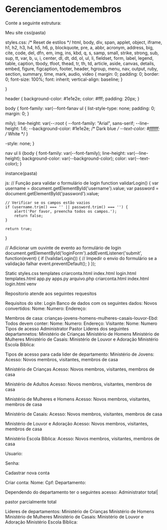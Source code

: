 # Gerenciamentodemembros
Conte a seguinte estrutura:

Meu site
css(pasta)


styles.css:
/* Reset de estilos */
html, body, div, span, applet, object, iframe,
h1, h2, h3, h4, h5, h6, p, blockquote, pre,
a, abbr, acronym, address, big, cite, code,
del, dfn, em, img, ins, kbd, q, s, samp,
small, strike, strong, sub, sup, tt, var,
b, u, i, center,
dl, dt, dd, ol, ul, li,
fieldset, form, label, legend,
table, caption, tbody, tfoot, thead, tr, th, td,
article, aside, canvas, details, embed,
figure, figcaption, footer, header, hgroup,
menu, nav, output, ruby, section, summary,
time, mark, audio, video {
    margin: 0;
    padding: 0;
    border: 0;
    font-size: 100%;
    font: inherit;
    vertical-align: baseline;
}

}

header {
    background-color: #1e1e2e;
    color: #fff;
    padding: 20px;
}


body {
  font-family: var(--font-fanav ul {
  list-style-type: none;
  padding: 0;
  margin: 0;
}


mily);
  line-height: var(--:root {
  --font-family: "Arial", sans-serif;
  --line-height: 1.6;
  --background-color: #1e1e2e; /* Dark blue */
  --text-color: #ffffff; /* White */
}

-style: none;
}

nav ul li {body {
  font-family: var(--font-family);
  line-height: var(--line-height);
  background-color: var(--background-color);
  color: var(--text-color);
}




instance(pasta)

js:
// Função para validar o formulário de login
function validarLogin() {
    var username = document.getElementById('username').value;
    var password = document.getElementById('password').value;

    // Verificar se os campos estão vazios
    if (username.trim() === '' || password.trim() === '') {
        alert('Por favor, preencha todos os campos.');
        return false;
    }

    return true;
}

// Adicionar um ouvinte de evento ao formulário de login
document.getElementById('loginForm').addEventListener('submit', function(event) {
    if (!validarLogin()) {
        // Impedir o envio do formulário se a validação falhar
        event.preventDefault();
    }
});

Static
styles.css
templates
criarconta.html
index.html
login.html
templates.html
app.py
apps.py
arquivo.php
criarconta.html
index.html
login.html
venv




Repositorio atende aos seguintes requesitos



Requisitos do site:
Login
Banco de dados com os seguintes dados:
Novos convertidos:
Nome:
Numero:
Endereço:

Membros de casa:
crianças-jovens-homens-mulheres-casais-louvor-Ebd:
Todos devem conter:
Nome:
Numero:
Endereço:
Visitante:
Nome:
Numero
Tipos de acesso
Administrator
Pastor 
Lideres dos seguintes departamnetos:
Ministério de Crianças
Ministério de Homens
Ministério de Mulheres
Ministério de Casais:
Ministério de Louvor e Adoração
Ministério Escola Bíblica:

Tipos de acesso para cada lider de departamento:
Ministério de Jovens:
Acesso: Novos membros, visitantes, membros de casa

Ministério de Crianças
Acesso: Novos membros, visitantes, membros de casa

Ministério de Adultos
Acesso: Novos membros, visitantes, membros de casa

Ministério de Mulheres e Homens
Acesso: Novos membros, visitantes, membros de casa

Ministério de Casais:
Acesso: Novos membros, visitantes, membros de casa

Ministério de Louvor e Adoração
Acesso: Novos membros, visitantes, membros de casa

Ministério Escola Bíblica:
Acesso: Novos membros, visitantes, membros de casa


Usuario:
 
Senha:

Cadastrar nova conta

Criar conta:
Nome:
Cpf:
Departamento:


Dependendo do departamento ter o seguintes acesso:
Administrator total|

pastor parcialmente total

Lideres de departamentos:
Ministério de Crianças
Ministério de Homens
Ministério de Mulheres
Ministério de Casais:
Ministério de Louvor e Adoração
Ministério Escola Bíblica:
